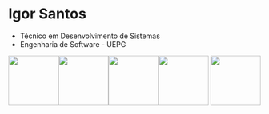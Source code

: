 # Igor Santos
<ul>
          <li> Técnico em Desenvolvimento de Sistemas </li>
          <li> Engenharia de Software - UEPG </li>
          
</ul>

<img src="https://cdn.jsdelivr.net/gh/devicons/devicon/icons/github/github-original.svg" height="100" /><img src="https://cdn.jsdelivr.net/gh/devicons/devicon/icons/css3/css3-original.svg" height="100"/><img src="https://cdn.jsdelivr.net/gh/devicons/devicon/icons/html5/html5-original.svg" height="100"/><img src="https://cdn.jsdelivr.net/gh/devicons/devicon/icons/javascript/javascript-plain.svg" height="100" /> <img src="https://cdn.jsdelivr.net/gh/devicons/devicon@latest/icons/c/c-original.svg" height="100" />
          
